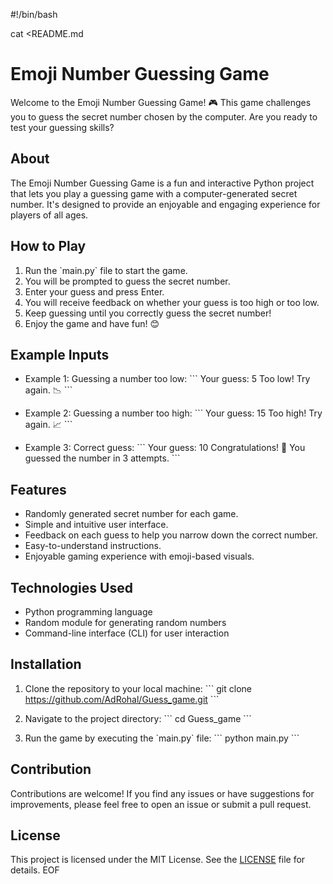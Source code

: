 #!/bin/bash

cat <<EOF >README.md
# Emoji Number Guessing Game

Welcome to the Emoji Number Guessing Game! 🎮 This game challenges you to guess the secret number chosen by the computer. Are you ready to test your guessing skills?

## About

The Emoji Number Guessing Game is a fun and interactive Python project that lets you play a guessing game with a computer-generated secret number. It's designed to provide an enjoyable and engaging experience for players of all ages.

## How to Play

1. Run the \`main.py\` file to start the game.
2. You will be prompted to guess the secret number.
3. Enter your guess and press Enter.
4. You will receive feedback on whether your guess is too high or too low.
5. Keep guessing until you correctly guess the secret number!
6. Enjoy the game and have fun! 😊

## Example Inputs

- Example 1: Guessing a number too low:
  \`\`\`
  Your guess: 5
  Too low! Try again. 📉
  \`\`\`

- Example 2: Guessing a number too high:
  \`\`\`
  Your guess: 15
  Too high! Try again. 📈
  \`\`\`

- Example 3: Correct guess:
  \`\`\`
  Your guess: 10
  Congratulations! 🎉 You guessed the number in 3 attempts.
  \`\`\`

## Features

- Randomly generated secret number for each game.
- Simple and intuitive user interface.
- Feedback on each guess to help you narrow down the correct number.
- Easy-to-understand instructions.
- Enjoyable gaming experience with emoji-based visuals.

## Technologies Used

- Python programming language
- Random module for generating random numbers
- Command-line interface (CLI) for user interaction

## Installation

1. Clone the repository to your local machine:
   \`\`\`
   git clone https://github.com/AdRohal/Guess_game.git
   \`\`\`

2. Navigate to the project directory:
   \`\`\`
   cd Guess_game
   \`\`\`

3. Run the game by executing the \`main.py\` file:
   \`\`\`
   python main.py
   \`\`\`

## Contribution

Contributions are welcome! If you find any issues or have suggestions for improvements, please feel free to open an issue or submit a pull request.

## License

This project is licensed under the MIT License. See the [LICENSE](LICENSE) file for details.
EOF
